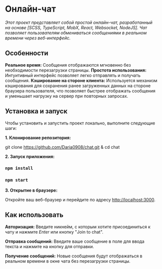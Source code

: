 # Онлайн-чат

_Этот проект представляет собой простой онлайн-чат, разработанный на основе [SCSS, TypeScript, MobX, React, Websocket, NodeJS]. Чат позволяет пользователям обмениваться сообщениями в реальном времени через веб-интерфейс._

## Особенности

**Реальное время:** Сообщения отображаются мгновенно без необходимости перезагрузки страницы.
**Простота использования:** Интуитивный интерфейс позволяет легко отправлять и получать сообщения.
**Кэширование на стороне клиента:** Используется механизм кэширования для сохранения ранее загруженных данных на стороне браузера пользователя, что позволяет быстрее отображать сообщения и уменьшает нагрузку на сервер при повторных запросах.

## Установка и запуск

Чтобы установить и запустить проект локально, выполните следующие шаги:

**1. Клонирование репозитория:**

git clone https://github.com/Daria0908/chat.git & cd chat

**2. Запуск приложения:**

### `npm install`

### `npm start`

**3. Открытие в браузере:**

Откройте ваш веб-браузер и перейдите по адресу [http://localhost:3000](http://localhost:3000).

## Как использовать

**Авторизация:**
Введите никнейм, с которым хотите присоединиться к чату и нажмите _Enter_ или кнопку "Join to chat".

**Отправка сообщений:**
Введите ваше сообщение в поле для ввода текста и нажмите на кнопку для отправки.

**Получение сообщений:**
Новые сообщения будут отображаться в реальном времени в окне чата без перезагрузки страницы.
